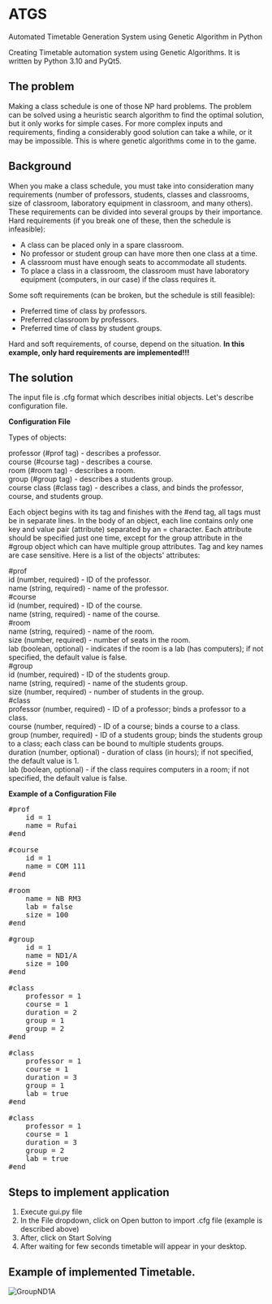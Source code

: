 # ATGS
Automated Timetable Generation System using Genetic Algorithm in Python

Creating Timetable automation system using Genetic Algorithms. It is written by Python 3.10 and PyQt5.

## The problem
Making a class schedule is one of those NP hard problems. The problem can be solved using a heuristic search algorithm 
to find the optimal solution, but it only works for simple cases. For more complex inputs and requirements, 
finding a considerably good solution can take a while, or it may be impossible. 
This is where genetic algorithms come in to the game.

## Background
When you make a class schedule, you must take into consideration 
many requirements (number of professors, students, classes and classrooms, size of classroom, 
laboratory equipment in classroom, and many others). 
These requirements can be divided into several groups by their importance. 
Hard requirements (if you break one of these, then the schedule is infeasible):

* A class can be placed only in a spare classroom.
* No professor or student group can have more then one class at a time.
* A classroom must have enough seats to accommodate all students.
* To place a class in a classroom, the classroom must have laboratory equipment (computers, in our case) if the class requires it.

Some soft requirements (can be broken, but the schedule is still feasible):

* Preferred time of class by professors.
* Preferred classroom by professors.
* Preferred time of class by student groups.

Hard and soft requirements, of course, depend on the situation. 
<b>In this example, only hard requirements are implemented!!!</b>

## The solution
The input file is .cfg format which describes initial objects. Let's describe configuration file.

<b>Configuration File</b>

Types of objects:

professor (#prof tag) - describes a professor.<br>
course (#course tag) - describes a course.<br>
room (#room tag) - describes a room.<br>
group (#group tag) - describes a students group.<br>
course class (#class tag) - describes a class, and binds the professor, course, and students group.<br>

Each object begins with its tag and finishes with the #end tag, all tags must be in separate lines. 
In the body of an object, each line contains only one key and value pair (attribute) separated by an = character. 
Each attribute should be specified just one time, except for the group attribute 
in the #group object which can have multiple group attributes. Tag and key names are case sensitive. 
Here is a list of the objects' attributes:<br>

#prof<br>
id (number, required) - ID of the professor.<br>
name (string, required) - name of the professor.<br>
#course<br>
id (number, required) - ID of the course.<br>
name (string, required) - name of the course.<br>
#room<br>
name (string, required) - name of the room.<br>
size (number, required) - number of seats in the room.<br>
lab (boolean, optional) - indicates if the room is a lab (has computers); if not specified, the default value is false.<br>
#group<br>
id (number, required) - ID of the students group.<br>
name (string, required) - name of the students group.<br>
size (number, required) - number of students in the group.<br>
#class<br>
professor (number, required) - ID of a professor; binds a professor to a class.<br>
course (number, required) - ID of a course; binds a course to a class.<br>
group (number, required) - ID of a students group; binds the students group to a class; each class can be bound to multiple students groups.<br>
duration (number, optional) - duration of class (in hours); if not specified, the default value is 1.<br>
lab (boolean, optional) - if the class requires computers in a room; if not specified, the default value is false.<br>

<b>Example of a Configuration File</b>
<pre>#prof
	id = 1
	name = Rufai
#end

#course
	id = 1
	name = COM 111
#end

#room
	name = NB RM3
	lab = false
	size = 100
#end

#group
	id = 1
	name = ND1/A
	size = 100
#end

#class
    professor = 1
    course = 1
    duration = 2
    group = 1
    group = 2
#end

#class
    professor = 1
    course = 1
    duration = 3
    group = 1
    lab = true
#end

#class
    professor = 1
    course = 1
    duration = 3
    group = 2
    lab = true
#end</pre>

## Steps to implement application
1. Execute gui.py file
2. In the File dropdown, click on Open button to import .cfg file (example is described above)
3. After, click on Start Solving 
4. After waiting for few seconds timetable will appear in your desktop.

## Example of implemented Timetable.

![GroupND1A](https://github.com/damidfkm/ATGS/assets/134654566/fe2f7117-0616-4369-b743-dc0729bf405f)
